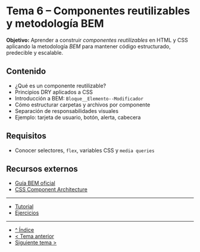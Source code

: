 # Tema 6 – Componentes reutilizables y metodología BEM

**Objetivo:** Aprender a construir *componentes reutilizables* en HTML y CSS aplicando la metodología *BEM* para mantener código estructurado, predecible y escalable.

## Contenido
- ¿Qué es un componente reutilizable?
- Principios DRY aplicados a CSS
- Introducción a BEM: `Bloque__Elemento--Modificador`
- Cómo estructurar carpetas y archivos por componente
- Separación de responsabilidades visuales
- Ejemplo: tarjeta de usuario, botón, alerta, cabecera

## Requisitos
- Conocer selectores, `flex`, variables CSS y `media queries`

## Recursos externos
- [Guía BEM oficial](http://getbem.com/naming/)
- [CSS Component Architecture](https://css-tricks.com/css-architecture/)

---

- [Tutorial](./tutorial.md)
- [Ejercicios](./ejercicios.md)

---

- [^ Índice](../readme.md)
- [< Tema anterior](../semana05/readme.md)
- [Siguiente tema >](../semana07/readme.md)

